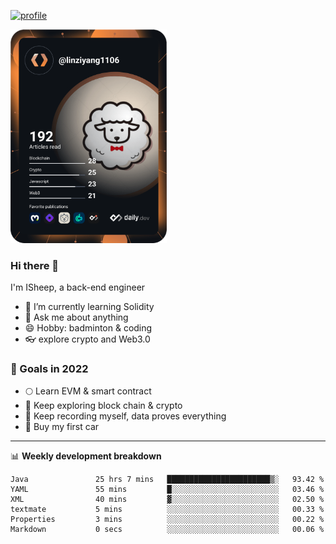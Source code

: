 [![profile](http://img.codelin.xyz/hello-im-isheep.svg)](https://www.calligrapher.ai/)

<a href="https://app.daily.dev/linziyang1106"><img src="/devcard.png" width="250" alt="ISheep's Dev Card"/></a>

### Hi there 🐏

I'm ISheep, a back-end engineer

- 🔭 I’m currently learning Solidity
- 💬 Ask me about anything
- 😄 Hobby: badminton & coding
- 👓 explore crypto and Web3.0

### 🚀 Goals in 2022
+ 🌕 Learn EVM & smart contract
+ 🤔 Keep exploring block chain & crypto
+ 🐏 Keep recording myself, data proves everything
+ 🚗 Buy my first car

-------

📊 **Weekly development breakdown**
<!--START_SECTION:waka-->

```text
Java               25 hrs 7 mins   ███████████████████████▒░   93.42 %
YAML               55 mins         █░░░░░░░░░░░░░░░░░░░░░░░░   03.46 %
XML                40 mins         ▓░░░░░░░░░░░░░░░░░░░░░░░░   02.50 %
textmate           5 mins          ░░░░░░░░░░░░░░░░░░░░░░░░░   00.33 %
Properties         3 mins          ░░░░░░░░░░░░░░░░░░░░░░░░░   00.22 %
Markdown           0 secs          ░░░░░░░░░░░░░░░░░░░░░░░░░   00.06 %
```

<!--END_SECTION:waka-->
